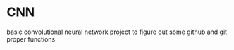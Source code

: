 # CNN
basic convolutional neural network project to figure out some github and git proper functions
